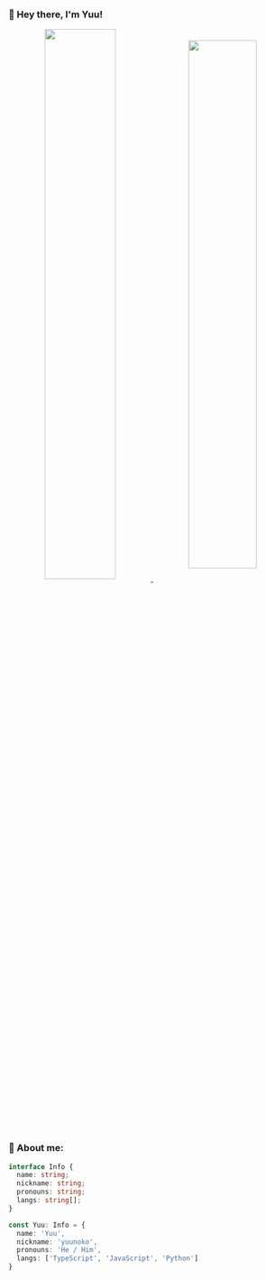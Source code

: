 ### 🌟 Hey there, I'm Yuu!

<div align="center">
  <a href="https://github.com/yuunoko/github-readme-stats">
    <img width="50%" align="center" src="https://github-readme-stats.vercel.app/api?username=yuunoko&theme=dracula&hide_title=true&hide_border=true&show_icons=true" />
  </a>
  <a href="https://github.com/yuunoko/github-readme-stats">
    <img width="49%" align="center" src="https://github-readme-stats.vercel.app/api/top-langs/?username=yuunoko&theme=dracula&layout=compact&hide=html,css&hide_border=true" />
  </a>
</div>



### 📝 About me:

```typescript
interface Info {
  name: string;
  nickname: string;
  pronouns: string;
  langs: string[];
}

const Yuu: Info = {
  name: 'Yuu',
  nickname: 'yuunoko',
  pronouns: 'He / Him',
  langs: ['TypeScript', 'JavaScript', 'Python']
}
```


<!-- - 🔭 I’m currently working on ...
- 🌱 I’m currently learning ...
- 👯 I’m looking to collaborate on ...
- 🤔 I’m looking for help with ...
- 💬 Ask me about ...
- 📫 How to reach me: ...
- 😄 Pronouns: ...
- ⚡ Fun fact: ...
 -->
